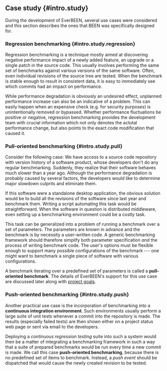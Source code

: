 ## Case study {#intro.study}

During the development of EverBEEN, several use cases were considered and this section describes the ones that BEEN was specifically designed for.

### Regression benchmarking {#intro.study.regression}

Regression benchmarking is a technique mostly aimed at discovering negative performance impact of a newly added feature, an upgrade or a single patch in the source code. This usually involves performing the same set of benchmarks against various versions of the same software. Often, even individual revisions of the source tree are tested. When the benchmark is stable enough to result in consistent data, it is easy to immediately see which commits had an impact on performance.

While performance degradation is obviously an undesired effect, unplanned performance increase can also be an indicative of a problem. This can easily happen when an expensive check (e.g. for security purposes) is unintentionally removed or bypassed. Whether performance fluctuations be positive or negative, regression benchmarking provides the development team with crucial information which not only denotes the actutal performance change, but also points to the exact code modification that caused it.

### Pull-oriented benchmarking {#intro.study.pull}

Consider the following case: We have access to a source code repository with version history of a software product, whose developers don't do any regular benchmarking. Suddenly, they realize that their software behaves much slower than a year ago. Although the performance degradation is probably caused by several factors, the developers would like to determine major slowdown culprits and eliminate them.

If this software were a standalone desktop application, the obvious solution would be to build all the revisions of the software since last year and benchmark them. Writing a script automating this task would be straightforward. When the software in question is distributed middleware, even setting up a benchmarking environment could be a costly task.

This task can be generalized into a problem of running a benchmark over a set of parameters. The parameters are known in advance and the benchmark is by necessity a user-written code. A generic benchmarking framework should therefore simplify both parameter specification *and* the process of writing benchmark code. The user's options must be flexible enough to support many possible configurations of the benchmark --- one might want to benchmark a single piece of software with various configurations.

A benchmark iterating over a predefined set of parameters is called a **pull-oriented benchmark**. The details of EverBEEN's support for this use case are discussed later along with [project goals](#user.poutput.regression).

### Push-oriented benchmarking {#intro.study.push}

Another practical use case is the incorporation of benchmarking into a **continuous integration environment**. Such environments usually perform a large suite of unit tests whenever a commit into the repository is made. The results (especially failed tests) are then shown either on a project status web page or sent via email to the developers.

Deploying a *continuous regression testing* suite into such a system would then be a matter of integrating a benchmarking framework in such a way that a suite of prepared benchmarks would be run every time a new commit is made. We call this case **push-oriented benchmarking**, because there is no predefined set of items to benchmark. Instead, a *push event* should be dispatched that would cause the newly created revision to be tested.
